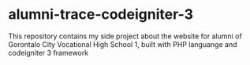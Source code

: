 # alumni-trace-codeigniter-3
This repository contains my side project about the website for alumni of Gorontalo City Vocational High School 1, built with PHP languange and codeigniter 3 framework
